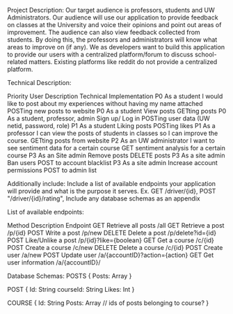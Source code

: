 Project Description:
Our target audience is professors, students and UW Administrators. Our audience will use our application to provide feedback on classes at the University and voice their opinions and point out areas of improvement. The audience can also view feedback collected from students. By doing this, the professors and administrators will know what areas to improve on (if any). We as developers want to build this application to provide our users with a centralized platform/forum to discuss school-related matters. Existing platforms like reddit do not provide a centralized platform.



Technical Description:

Priority
User
Description
Technical Implementation
P0
As a student
I would like to post about my experiences without having my name attached
POSTing new posts to website
P0
As a student
View posts
GETting posts
P0
As a student, professor, admin
Sign up/ Log in
POSTing user data (UW netid, password, role)
P1
As a student
Liking posts
POSTing likes
P1
As a professor
I can view the posts of students in classes so I can improve the course.
GETting posts from website
P2
As an UW administrator
I want to see sentiment data for a certain course
GET sentiment analysis for a certain course
P3
As an Site admin
Remove posts
DELETE posts
P3 
As a site admin
Ban users
POST to account blacklist
P3
As a site admin
Increase account permissions
POST to admin list

 
Additionally include:
Include a list of available endpoints your application will provide and what is the purpose it serves. Ex. GET /driver/{id}, POST "/driver/{id}/rating",
Include any database schemas as an appendix

List of available endpoints:

Method
Description
Endpoint
GET
Retrieve all posts
/all
GET
Retrieve a post
/p/{id}
POST
Write a post
/p/new
DELETE
Delete a post
/p/delete?id={id}
POST
Like/Unlike a post
/p/{id}?like={boolean}
GET
Get a course
/c/{id}
POST
Create a course
/c/new
DELETE
Delete a course
/c/{id}
POST
Create user
/a/new
POST
Update user
/a/{accountID}?action={action}
GET
Get user information
/a/{accountID}/


Database Schemas:
POSTS {
	Posts: Array<post>
}

POST {
	Id: String
	courseId: String
	Likes: Int
}

COURSE {
	Id: String
Posts: Array<String> // ids of posts belonging to course?
}
